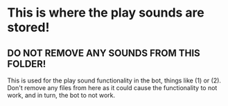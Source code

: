 # This is where the play sounds are stored!
## **DO NOT** REMOVE ANY SOUNDS FROM THIS FOLDER!
This is used for the play sound functionality in the bot, things like (1) or (2). Don't remove any files from here as it could cause the functionality to not work, and in turn, the bot to not work.
